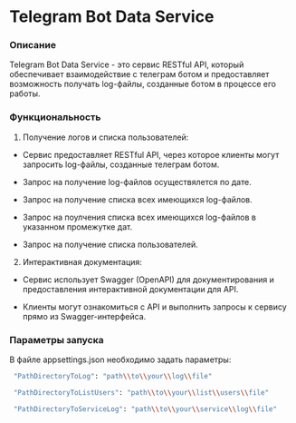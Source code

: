 # Telegram Bot Data Service

### Описание

Telegram Bot Data Service - это сервис RESTful API, который обеспечивает взаимодействие с телеграм ботом и предоставляет возможность получать log-файлы, созданные ботом в процессе его работы. 

### Функциональность

1. Получение логов и списка пользователей:

* Сервис предоставляет RESTful API, через которое клиенты могут запросить log-файлы, созданные телеграм ботом.

* Запрос на получение log-файлов осуществялется по дате.

* Запрос на получение списка всех имеющихся log-файлов.

* Запрос на поулчения списка всех имеющихся log-файлов в указанном промежутке дат.

* Запрос на получение списка пользователей.

2. Интерактивная документация:

* Сервис использует Swagger (OpenAPI) для документирования и предоставления интерактивной документации для API.

* Клиенты могут ознакомиться с API и выполнить запросы к сервису прямо из Swagger-интерфейса.

### Параметры запуска

В файле appsettings.json необходимо задать параметры:
```bash 
 "PathDirectoryToLog": "path\\to\\your\\log\\file"
```

```bash 
 "PathDirectoryToListUsers": "path\\to\\your\\list\\users\\file"
```

```bash 
 "PathDirectoryToServiceLog": "path\\to\\your\\service\\log\\file"
```